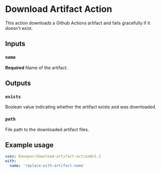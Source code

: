 # Download Artifact Action

This action downloads a Github Actions artifact and fails gracefully if it doesn't exist.

## Inputs

### `name`

**Required** Name of the artifact.

## Outputs

### `exists`

Boolean value indicating whether the artifact exists and was downloaded.

### `path`

File path to the downloaded artifact files.

## Example usage

```yaml
uses: Davepar/download-artifact-action@v1.1
with:
  name: 'replace-with-artifact-name'
```